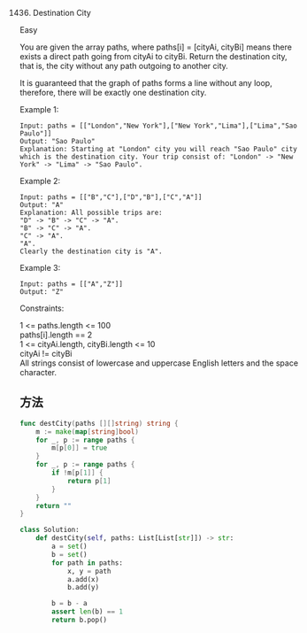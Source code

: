 1436. Destination City


Easy


You are given the array paths, where paths[i] = [cityAi, cityBi] means there exists a direct path going from cityAi to cityBi. Return the destination city, that is, the city without any path outgoing to another city.

It is guaranteed that the graph of paths forms a line without any loop, therefore, there will be exactly one destination city.

 

Example 1:

```
Input: paths = [["London","New York"],["New York","Lima"],["Lima","Sao Paulo"]]
Output: "Sao Paulo" 
Explanation: Starting at "London" city you will reach "Sao Paulo" city which is the destination city. Your trip consist of: "London" -> "New York" -> "Lima" -> "Sao Paulo".
```

Example 2:

```
Input: paths = [["B","C"],["D","B"],["C","A"]]
Output: "A"
Explanation: All possible trips are: 
"D" -> "B" -> "C" -> "A". 
"B" -> "C" -> "A". 
"C" -> "A". 
"A". 
Clearly the destination city is "A".
```

Example 3:

```
Input: paths = [["A","Z"]]
Output: "Z"
```

Constraints:

1 <= paths.length <= 100  
paths[i].length == 2  
1 <= cityAi.length, cityBi.length <= 10  
cityAi != cityBi  
All strings consist of lowercase and uppercase English letters and the space character.

## 方法

```go
func destCity(paths [][]string) string {
    m := make(map[string]bool)
    for _, p := range paths {
        m[p[0]] = true
    }
    for _, p := range paths {
        if !m[p[1]] {
            return p[1]
        }
    }
    return ""
}
```



```python
class Solution:
    def destCity(self, paths: List[List[str]]) -> str:
        a = set()
        b = set()
        for path in paths:
            x, y = path
            a.add(x)
            b.add(y)

        b = b - a
        assert len(b) == 1
        return b.pop()
```